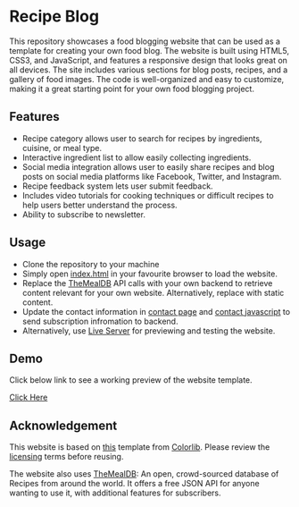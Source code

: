 # Recipe Blog

This repository showcases a food blogging website that can be used as a template for creating your own food blog.
The website is built using HTML5, CSS3, and JavaScript, and features a responsive design that looks great on all devices. The site includes various sections for blog posts, recipes, and a gallery of food images.
The code is well-organized and easy to customize, making it a great starting point for your own food blogging project.

## Features

- Recipe category allows user to search for recipes by ingredients, cuisine, or meal type.
- Interactive ingredient list to allow easily collecting ingredients.
- Social media integration allows user to easily share recipes and blog posts on social media platforms like Facebook, Twitter, and Instagram.
- Recipe feedback system lets user submit feedback.
- Includes video tutorials for cooking techniques or difficult recipes to help users better understand the process.
- Ability to subscribe to newsletter.

## Usage

- Clone the repository to your machine
- Simply open [index.html](./index.html) in your favourite browser to load the website.
- Replace the [TheMealDB](https://www.themealdb.com/) API calls with your own backend to retrieve content relevant for your own website. Alternatively, replace with static content.
- Update the contact information in [contact page](./contact.html) and [contact javascript](./js/custom/contact.js) to send subscription infromation to backend.
- Alternatively, use [Live Server](https://marketplace.visualstudio.com/items?itemName=ritwickdey.LiveServer) for previewing and testing the website.

## Demo

Click below link to see a working preview of the website template.

[Click Here](https://recipe-blog-example.netlify.app)

## Acknowledgement

This website is based on [this](https://colorlib.com/wp/template/delicious/)
template from [Colorlib](https://colorlib.com/wp/templates/).
Please review the [licensing](https://colorlib.com/wp/licence/) terms before reusing.

The website also uses [TheMealDB](https://www.themealdb.com/): An open, crowd-sourced database of Recipes from around the world.
It offers a free JSON API for anyone wanting to use it, with additional features for subscribers.
